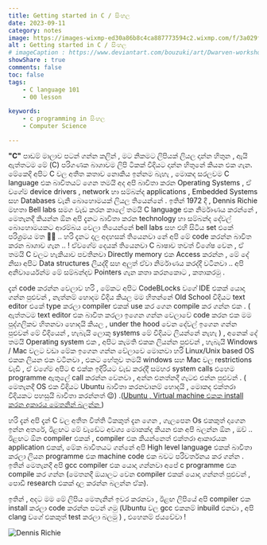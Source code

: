 ```yaml
---
title: Getting started in C / සිංහල
date: 2023-09-11
category: notes
image: https://images-wixmp-ed30a86b8c4ca887773594c2.wixmp.com/f/3a029f5b-07fb-4df6-a114-9ecf9f56f66c/dg8i3u5-e90bc730-f6eb-4ae8-b63f-73c05dda544b.jpg/v1/fill/w_1194,h_669,q_70,strp/dwarven_workshop_by_bouzuki_dg8i3u5-pre.jpg?token=eyJ0eXAiOiJKV1QiLCJhbGciOiJIUzI1NiJ9.eyJzdWIiOiJ1cm46YXBwOjdlMGQxODg5ODIyNjQzNzNhNWYwZDQxNWVhMGQyNmUwIiwiaXNzIjoidXJuOmFwcDo3ZTBkMTg4OTgyMjY0MzczYTVmMGQ0MTVlYTBkMjZlMCIsIm9iaiI6W1t7ImhlaWdodCI6Ijw9NzE4IiwicGF0aCI6IlwvZlwvM2EwMjlmNWItMDdmYi00ZGY2LWExMTQtOWVjZjlmNTZmNjZjXC9kZzhpM3U1LWU5MGJjNzMwLWY2ZWItNGFlOC1iNjNmLTczYzA1ZGRhNTQ0Yi5qcGciLCJ3aWR0aCI6Ijw9MTI4MCJ9XV0sImF1ZCI6WyJ1cm46c2VydmljZTppbWFnZS5vcGVyYXRpb25zIl19.Z5b9zTsoQJIu0NKLtMFV_tQxupoukn1AlU0CfngvXJQ
alt : Getting started in C / සිංහල
# imageCaption : https://www.deviantart.com/bouzuki/art/Dwarven-workshop-981740525
showShare : true
comments: false
toc: false
tags:
    - C language 101
    - 00 lesson

keywords:
    - c programming in සිංහල
    - Computer Science

---
```


**"C"** පාඩම් මාලාව පටන් ගන්න කලින් , මට නිකමට ලිපියක් ලියල  දාන්න හිතුන , ඇයි ඇත්තටම මේ (C) පරිගණක බාශාවම  ලිපි ටිකක් විදියට දාන්න හිතුනේ කියන එක ගැන. මේකෙදි අපිට C වල අතීත කතාව නොකිය ඉන්නම බැහැ , මොකද සරලවම C language එක බාවිතයට් ගෙන  තමයි අද අපි බාවිතා කරන Operating Systems , ඒ වගේම device drivers , network හා සම්බන්ද applications , Embedded Systems සහ Databases වැනි බොහොමයක් ලියල තියෙන්නේ .
ඉතින් 1972 දී , Dennis Richie මහතා  Bell labs සමග වැඩ කරන කාලේ තමයි C language එක නිර්මාණය කරන්නේ , මෙතැනදී කියන්න ඕන අපි දැනට බාවිතා  කරන technology හා  සම්බන්ද    දේවල් බොහොමයකට ආරම්බය  වෙලා  තියෙන්නේ bell labs සහ එහි සිටිය set එකේ පරිශ්‍රමය මත 🧙‍♂️ .. හරි දැනට දල අදහසක් තියෙනවා  නේ අපි මේ code කරන්න බාවිත කරන බාශාව ගැන .. !
ඒවගේම දෙයක් තියෙනවා  C බාෂාව තවත් විශේෂ වෙන , ඒ තමයි C වලට හැකියාව පවතිනවා  Directly memory එක Access කරන්න , මේ දේ නිසා  අපිට Data structures ලියද්දි සහ අලුත් ඒවා  නිර්මාණය කරද්දී වටිනවා  .. අපි අනිවාර්යෙන්ම මේ සම්බන්දව Pointers ගැන කතා  කරනකොට , කතාකරමු .



දැන් code කරන්න වෙලාව හරි , මේකට අපිට CodeBLocks වගේ IDE එකක් යොදා  ගන්න පුළුවන් , නැත්නම් හොදම විදිය කියල මම හිතන්නේ Old School විදියට text editor එකේ type කරලා  compiler එකක් use කර ගෙන compile කර ගන්න එක . ( ඇත්තටම text editor එක බාවිත කරලා  ඉගෙන ගන්න වෙලාවේ code කරන එක මම පුද්ගලිකව හිතනවා හොදයි කියල , under the hood වෙන දේවල් ඉගෙන ගන්න පුළුවන් මේ විදියෙන් , හැබැයි ලොකු systems මේ විදියට ලියන්නේ නැහැ  ) , අනෙක් දේ තමයි Operating system එක , අපිට කැමති එකක ලියන්න පුළුවන් , හැබැයි Windows / Mac වලට වඩා  මේක ඉගෙන ගන්න වේලාවෙ මොනවා  හරි Linux/Unix based OS එකක ලියන එක වටිනවා  , එකට හේතුව තමයි windows සහ Mac වල restrictions වැඩි , ඒ වගේම අපිට c එක්ක ඉදිරියට වැඩ කරද්දී සමහර system calls එහෙම programme ඇතුලේ call කරන්න වෙනවා , අන්න එනත්නදී ගැටළු එන්න පුළුවන් . ( මෙතැනදී OS එක විදියට Ubuntu බාවිතා  කරනවානම් හොදයි , මොකද එක්තරා  විදියකට පහසුයි බාවිතා  කරන්නත් 😉) .([Ubuntu , Virtual machine එකක install කරන අකාරය මෙතනින් බලන්න ](https://www.youtube.com/results?search_query=how+to+install+ubuntu+on+virtualbox))

හරි දැන් අපි දැන් C වල අතීත විත්ති ටිකකුත් දැන ගෙන , ගැලපෙන Os එකකුත් දාගෙන ඉන්න අතරේ, ඊළඟට මේ වැඩේට අවශ්‍ය මොකක්ද කියන එක අපි බලන්න ඕන , ඔව් .. ඊළඟට ඕන compiler එකක් , compiler එක කියන්නෙත් එක්තරා  ආකාරයක application එකක්, මේක බාවිතයට ගන්නේ අපි High level language එකක් බාවිතා  කරලා  ලියන programme එක machine code එක බවට පරිවර්තනය කර ගන්න .  ඉතින් මෙතැනදී අපි gcc compiler එක යොදා  ගන්නවා  අපේ c programme එක compile කර ගන්න (මෙතනදී ඔයාලට වෙන compiler එකක් යොදා  ගන්නත් පුළුවන් , පොඩි research එකක්  දාල කරන්න බලන්න ඒක).

ඉතින් , අදට මම මේ ලිපිය මෙතැනින් ඉවර කරනවා  , ඊළඟ ලිපියේ අපි compiler එක install කරලා  code කරන්න පටන් ගමු (Ubuntu වල gcc එකනම් inbuild එනවා  , අපි clang වගේ එකකුත් test කරලා  බලමු ) , එහෙනම්
ජයවේවා !



![Dennis Richie](http://2.bp.blogspot.com/-9b8ZD8nw9cE/UZfxNrVi09I/AAAAAAAABlc/KEOcnLhPbpQ/s1600/DennisRichie.jpg "Dennis Richie")
